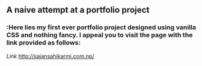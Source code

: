 ## A naive attempt at a portfolio project
### :Here lies my first ever portfolio project designed using vanilla CSS and nothing fancy. I appeal you to visit the page with the link provided as follows:
*Link* http://sajansahikarmi.com.np/
